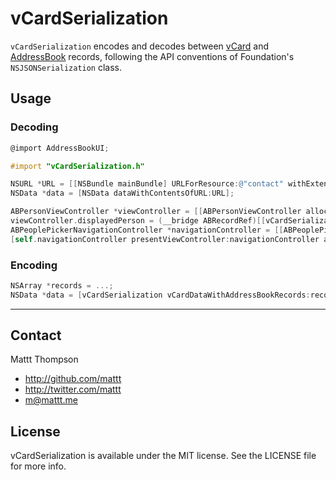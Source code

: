 vCardSerialization
====================

`vCardSerialization` encodes and decodes between [vCard](http://en.wikipedia.org/wiki/VCard) and [AddressBook](https://developer.apple.com/library/ios/documentation/AddressBook/Reference/AddressBook_iPhoneOS_Framework/_index.html) records, following the API conventions of Foundation's `NSJSONSerialization` class.

## Usage

### Decoding

```objective-c
@import AddressBookUI;

#import "vCardSerialization.h"

NSURL *URL = [[NSBundle mainBundle] URLForResource:@"contact" withExtension:@"vcf"];
NSData *data = [NSData dataWithContentsOfURL:URL];

ABPersonViewController *viewController = [[ABPersonViewController alloc] init];
viewController.displayedPerson = (__bridge ABRecordRef)[[vCardSerialization addressBookRecordsWithVCardData:data error:nil] firstObject];
ABPeoplePickerNavigationController *navigationController = [[ABPeoplePickerNavigationController alloc] initWithRootViewController:viewController];
[self.navigationController presentViewController:navigationController animated:YES completion:nil];
```

### Encoding

```objective-c
NSArray *records = ...;
NSData *data = [vCardSerialization vCardDataWithAddressBookRecords:records error:nil];
```

---

## Contact

Mattt Thompson

- http://github.com/mattt
- http://twitter.com/mattt
- m@mattt.me

## License

vCardSerialization is available under the MIT license. See the LICENSE file for more info.
